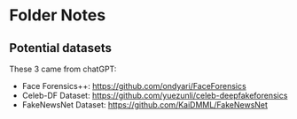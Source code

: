 # Folder Notes

## Potential datasets
These 3 came from chatGPT:
* Face Forensics++: https://github.com/ondyari/FaceForensics
* Celeb-DF Dataset: https://github.com/yuezunli/celeb-deepfakeforensics
* FakeNewsNet Dataset: https://github.com/KaiDMML/FakeNewsNet